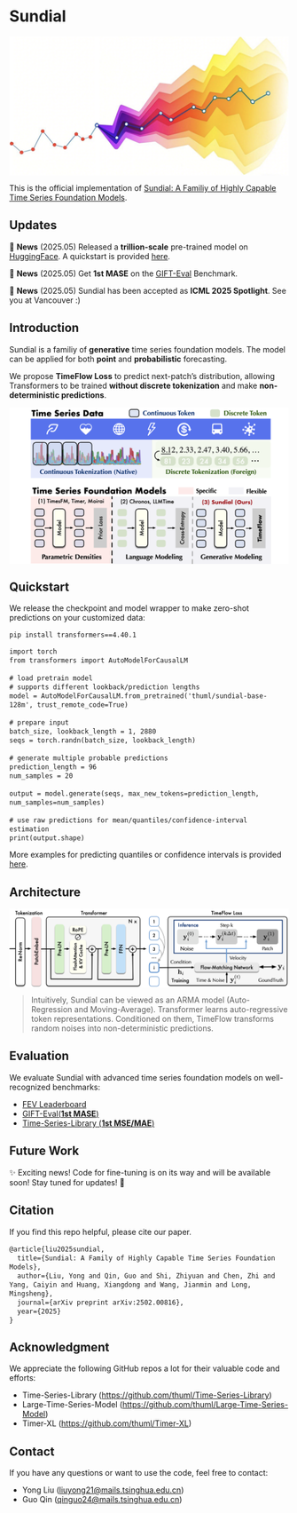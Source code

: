 # Sundial

<p align="center">
<img src="./figures/cover.png" alt="" align=center />
</p>

This is the official implementation of [Sundial: A Familiy of Highly Capable  Time Series Foundation Models](https://arxiv.org/abs/2502.00]816).

## Updates

:triangular_flag_on_post: **News** (2025.05) Released a **trillion-scale** pre-trained model on [HuggingFace](https://huggingface.co/thuml/sundial-base-128m). A quickstart is provided [here](./example/quickstart_zero_shot.ipynb).

:triangular_flag_on_post: **News** (2025.05) Get **1st MASE** on the [GIFT-Eval](https://huggingface.co/spaces/Salesforce/GIFT-Eval) Benchmark.

:triangular_flag_on_post: **News** (2025.05) Sundial has been accepted as **ICML 2025 Spotlight**. See you at Vancouver :)

## Introduction

Sundial is a familiy of **generative** time series foundation models. The model can be applied for both **point** and **probabilistic** forecasting.


We propose **TimeFlow Loss** to predict next-patch’s distribution, allowing Transformers to be trained **without discrete tokenization** and make **non-deterministic predictions**.

<p align="center">
<img src="./figures/motivation.png" alt="" align=center />
</p>

## Quickstart

We release the checkpoint and model wrapper to make zero-shot predictions on your customized data:

```
pip install transformers==4.40.1
```

```
import torch
from transformers import AutoModelForCausalLM

# load pretrain model
# supports different lookback/prediction lengths
model = AutoModelForCausalLM.from_pretrained('thuml/sundial-base-128m', trust_remote_code=True) 

# prepare input
batch_size, lookback_length = 1, 2880 
seqs = torch.randn(batch_size, lookback_length)

# generate multiple probable predictions
prediction_length = 96 
num_samples = 20

output = model.generate(seqs, max_new_tokens=prediction_length, num_samples=num_samples)

# use raw predictions for mean/quantiles/confidence-interval estimation
print(output.shape) 
```

More examples for predicting quantiles or confidence intervals is provided [here](https://github.com/thuml/Sundial/blob/main/examples/quickstart_zero_shot.ipynb).

## Architecture

<p align="center">
<img src="./figures/arch.png" alt="" align=center />
</p>

> Intuitively, Sundial can be viewed as an ARMA model (Auto-Regression and Moving-Average). Transformer learns auto-regressive token representations. Conditioned on them, TimeFlow transforms random noises into non-deterministic predictions.

## Evaluation

We evaluate Sundial with advanced time series foundation models on well-recognized benchmarks:

- [FEV Leaderboard](./figures/fev_res.png)
- [GIFT-Eval(**1st MASE**)](./figures/gift_res.png)
- [Time-Series-Library (**1st MSE/MAE**)](./figures/tslib_res.png)

## Future Work

✨ Exciting news! Code for fine-tuning is on its way and will be available soon! Stay tuned for updates! 🚀

## Citation

If you find this repo helpful, please cite our paper. 


```
@article{liu2025sundial,
  title={Sundial: A Family of Highly Capable Time Series Foundation Models},
  author={Liu, Yong and Qin, Guo and Shi, Zhiyuan and Chen, Zhi and Yang, Caiyin and Huang, Xiangdong and Wang, Jianmin and Long, Mingsheng},
  journal={arXiv preprint arXiv:2502.00816},
  year={2025}
}
```

## Acknowledgment

We appreciate the following GitHub repos a lot for their valuable code and efforts:

- Time-Series-Library (https://github.com/thuml/Time-Series-Library)
- Large-Time-Series-Model (https://github.com/thuml/Large-Time-Series-Model)
- Timer-XL (https://github.com/thuml/Timer-XL)

## Contact

If you have any questions or want to use the code, feel free to contact:

* Yong Liu (liuyong21@mails.tsinghua.edu.cn)
* Guo Qin (qinguo24@mails.tsinghua.edu.cn)
